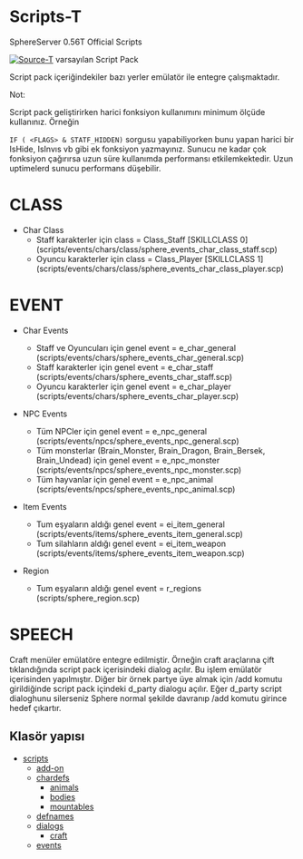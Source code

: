 # Scripts-T
SphereServer 0.56T Official Scripts

[![Source-T](https://github.com/UO-Portal/Source-T)](https://github.com/UO-Portal/Source-T) varsayılan Script Pack

Script pack içeriğindekiler bazı yerler emülatör ile entegre çalışmaktadır.

Not:

Script pack geliştirirken harici fonksiyon kullanımını minimum ölçüde kullanınız. Örneğin 

`IF ( <FLAGS> & STATF_HIDDEN)` sorgusu yapabiliyorken bunu yapan harici bir IsHide, IsInvıs vb gibi ek fonksiyon yazmayınız. Sunucu ne kadar çok fonksiyon çağırırsa uzun süre kullanımda performansı etkilemkektedir. Uzun uptimelerd sunucu performans düşebilir.


# CLASS
  - Char Class
    * Staff karakterler için class = Class_Staff [SKILLCLASS 0] (scripts/events/chars/class/sphere_events_char_class_staff.scp)
    * Oyuncu karakterler için class = Class_Player [SKILLCLASS 1] (scripts/events/chars/class/sphere_events_char_class_player.scp)

# EVENT
  - Char Events
    * Staff ve Oyuncuları için genel event = e_char_general (scripts/events/chars/sphere_events_char_general.scp)
    * Staff karakterler için genel event = e_char_staff (scripts/events/chars/sphere_events_char_staff.scp)
    * Oyuncu karakterler için genel event = e_char_player (scripts/events/chars/sphere_events_char_player.scp)

  - NPC Events
    * Tüm NPCler için genel event = e_npc_general (scripts/events/npcs/sphere_events_npc_general.scp)
    * Tüm monsterlar (Brain_Monster, Brain_Dragon, Brain_Bersek, Brain_Undead) için genel event = e_npc_monster (scripts/events/npcs/sphere_events_npc_monster.scp)
    * Tüm hayvanlar için genel event = e_npc_animal (scripts/events/npcs/sphere_events_npc_animal.scp)

  - Item Events
    * Tum eşyaların aldığı genel event = ei_item_general (scripts/events/items/sphere_events_item_general.scp)
    * Tum silahların aldığı genel event = ei_item_weapon (scripts/events/items/sphere_events_item_weapon.scp)

  - Region
    * Tum eşyaların aldığı genel event = r_regions (scripts/sphere_region.scp)

# SPEECH

Craft menüler emülatöre entegre edilmiştir. Örneğin craft araçlarına çift tıklandığında script pack içerisindeki dialog açılır. Bu işlem emülatör içerisinden yapılmıştır. Diğer bir örnek partye üye almak için /add komutu girildiğinde script pack içindeki d_party dialogu açılır. Eğer d_party script dialoghunu silerseniz Sphere normal şekilde davranıp /add komutu girince hedef çıkartır.

## Klasör yapısı

- [scripts](#scripts)
    - [add-on](#add-on)
    - [chardefs](#chardefs)
        - [animals](#animals)
        - [bodies](#bodies)
        - [mountables](#mountables)
    - [defnames](#defnames)
    - [dialogs](#dialogs)
        - [craft](#craft)
    - [events](#events)
